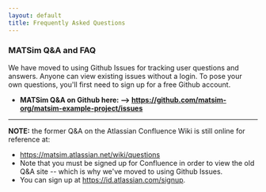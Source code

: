```yaml
---
layout: default
title: Frequently Asked Questions
---
```


### MATSim Q&A and FAQ

We have moved to using Github Issues for tracking user questions and answers. Anyone can view existing issues without a login. To pose your own questions, you'll first need to sign up for a free Github account.

- **MATSim Q&A on Github here: --> <https://github.com/matsim-org/matsim-example-project/issues>**

---

**NOTE:** the former Q&A on the Atlassian Confluence Wiki is still online for reference at:

- <https://matsim.atlassian.net/wiki/questions>
- Note that you must be signed up for Confluence in order to view the old Q&A site -- which is why we've moved to using Github Issues.
- You can sign up at <https://id.atlassian.com/signup>.
